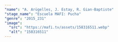 ```yaml
---
"name": "A. Arügelles, J. Estay, R. Gian-Baptiste"
"stage_name": "Escuela MAFI: Pucha"
"genre": "2015_231"
"image":
  "src": "https://mafi.tv/assets/158316511.webp"
  "alt": "158316511"
---
```

